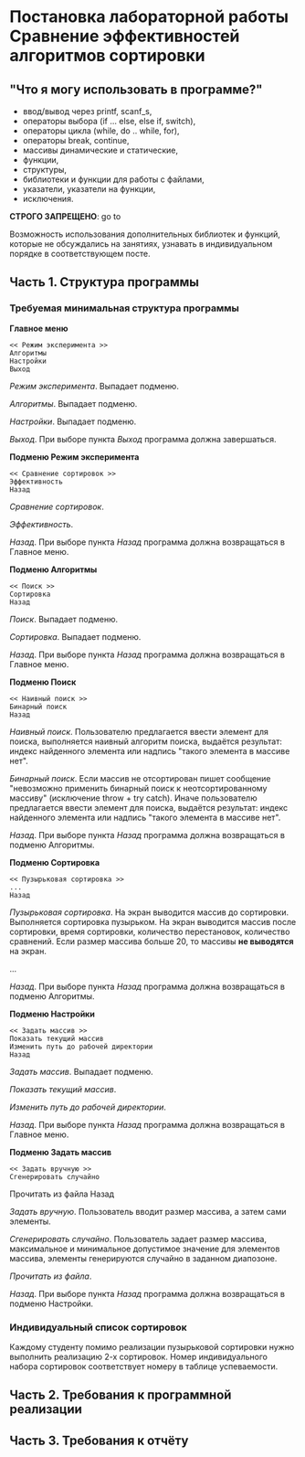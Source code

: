# Постановка лабораторной работы Сравнение эффективностей алгоритмов сортировки

## "Что я могу использовать в программе?"

* ввод/вывод через printf, scanf_s,
* операторы выбора (if ... else, else if, switch),
* операторы цикла (while, do .. while, for),
* операторы break, continue,
* массивы динамические и статические,
* функции,
* структуры,
* библиотеки и функции для работы с файлами,
* указатели, указатели на функции,
* исключения.

**СТРОГО ЗАПРЕЩЕНО**: go to

Возможность использования дополнительных библиотек и функций, которые не обсуждались на занятиях, узнавать в индивидуальном порядке в соответствующем посте.

## Часть 1. Структура программы

### Требуемая минимальная структура программы

**Главное меню**

	<< Режим эксперимента >>
	Алгоритмы
	Настройки
	Выход

*Режим эксперимента*. Выпадает подменю.

*Алгоритмы*. Выпадает подменю.

*Настройки*. Выпадает подменю.

*Выход*. При выборе пункта *Выход* программа должна завершаться.

**Подменю Режим эксперимента**

	<< Сравнение сортировок >>
	Эффективность
	Назад
	
*Сравнение сортировок*. 

*Эффективность*. 

*Назад*. При выборе пункта *Назад* программа должна возвращаться в Главное меню. 

**Подменю Алгоритмы**

	<< Поиск >>
	Сортировка
	Назад

*Поиск*. Выпадает подменю.

*Сортировка*. Выпадает подменю.

*Назад*. При выборе пункта *Назад* программа должна возвращаться в Главное меню. 
	
**Подменю Поиск**

	<< Наивный поиск >>
	Бинарный поиск
	Назад

*Наивный поиск*. Пользователю предлагается ввести элемент для поиска, выполняется наивный алгоритм поиска, выдаётся результат: индекс найденного элемента или надпись "такого элемента в массиве нет".

*Бинарный поиск*. Если массив не отсортирован пишет сообщение "невозможно применить бинарный поиск к неотсортированному массиву" (исключение throw + try catch). Иначе пользователю предлагается ввести элемент для поиска, выдаётся результат: индекс найденного элемента или надпись "такого элемента в массиве нет".  

*Назад*. При выборе пункта *Назад* программа должна возвращаться в подменю Алгоритмы.

**Подменю Сортировка**

	<< Пузырьковая сортировка >>
	...
	Назад
  
*Пузырьковая сортировка*. На экран выводится массив до сортировки. Выполняется сортировка пузырьком. На экран выводится массив после сортировки, время сортировки, количество перестановок, количество сравнений. Если размер массива больше 20, то массивы **не выводятся** на экран.

...

*Назад*. При выборе пункта *Назад* программа должна возвращаться в подменю Алгоритмы.
  
**Подменю Настройки**

	<< Задать массив >>
	Показать текущий массив
	Изменить путь до рабочей директории
	Назад  
  
*Задать массив*. Выпадает подменю.

*Показать текущий массив*.

*Изменить путь до рабочей директории*.

*Назад*. При выборе пункта *Назад* программа должна возвращаться в Главное меню. 

**Подменю Задать массив**

	<< Задать вручную >>
	Сгенерировать случайно
  Прочитать из файла
  Назад  
  
*Задать вручную*. Пользователь вводит размер массива, а затем сами элементы.

*Сгенерировать случайно*. Пользователь задает размер массива, максимальное и минимальное допустимое значение для элементов массива, элементы генерируются случайно в заданном диапозоне.

*Прочитать из файла*.

*Назад*. При выборе пункта *Назад* программа должна возвращаться в подменю Настройки.

### Индивидуальный список сортировок

Каждому студенту помимо реализации пузырьковой сортировки нужно выполнить реализацию 2-х сортировок. Номер индивидуального набора сортировок соответствует номеру в таблице успеваемости. 

## Часть 2. Требования к программной реализации

## Часть 3. Требования к отчёту



